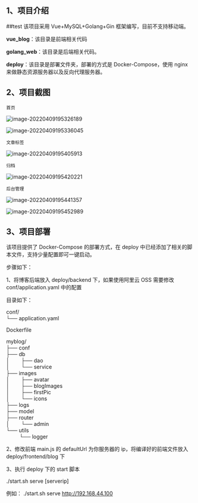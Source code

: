 ## 1、项目介绍

##test
该项目采用 Vue+MySQL+Golang+Gin 框架编写，目前不支持移动端。

**vue_blog**：该目录是前端相关代码

**golang_web**：该目录是后端相关代码。

**deploy**：该目录是部署文件夹，部署的方式是 Docker-Compose，使用 nginx 来做静态资源服务器以及反向代理服务器。

## 2、项目截图

`首页`

![image-20220409195326189](https://github.com/mangohow/myblog/blob/master/README.assets/image-20220409195326189.png)

![image-20220409195336045](https://github.com/mangohow/myblog/blob/master/README.assets/image-20220409195336045.png)

`文章标签`

![image-20220409195405913](https://github.com/mangohow/myblog/blob/master/README.assets/image-20220409195405913.png)

`归档`

![image-20220409195420221](https://github.com/mangohow/myblog/blob/master/README.assets/image-20220409195420221.png)

`后台管理`

![image-20220409195441357](https://github.com/mangohow/myblog/blob/master/README.assets/image-20220409195441357.png)

![image-20220409195452989](https://github.com/mangohow/myblog/blob/master/README.assets/image-20220409195452989.png)

## 3、项目部署

该项目提供了 Docker-Compose 的部署方式，在 deploy 中已经添加了相关的脚本文件，支持少量配置即可一键启动。

步骤如下：

1、将博客后端放入 deploy/backend 下，如果使用阿里云 OSS 需要修改 conf/application.yaml 中的配置

目录如下：

conf/  
└── application.yaml

Dockerfile

myblog/  
├── conf  
├── db  
│&nbsp;&nbsp;&nbsp;&nbsp;&nbsp;&nbsp;&nbsp;&nbsp;├── dao  
│&nbsp;&nbsp;&nbsp;&nbsp;&nbsp;&nbsp;&nbsp;&nbsp;└── service  
├── images  
│&nbsp;&nbsp;&nbsp;&nbsp;&nbsp;&nbsp;&nbsp;&nbsp;├── avatar  
│&nbsp;&nbsp;&nbsp;&nbsp;&nbsp;&nbsp;&nbsp;&nbsp;├── blogImages  
│&nbsp;&nbsp;&nbsp;&nbsp;&nbsp;&nbsp;&nbsp;&nbsp;├── firstPic  
│&nbsp;&nbsp;&nbsp;&nbsp;&nbsp;&nbsp;&nbsp;&nbsp;└── icons  
├── logs  
├── model  
├── router  
│&nbsp;&nbsp;&nbsp;&nbsp;&nbsp;&nbsp;&nbsp;&nbsp;└── admin  
└── utils  
&nbsp;&nbsp;&nbsp;&nbsp;&nbsp;&nbsp;&nbsp;&nbsp;&nbsp;└── logger

2、修改前端 main.js 的 defaultUrl 为你服务器的 ip，将编译好的前端文件放入 deploy/frontend/blog 下

3、执行 deploy 下的 start 脚本

./start.sh serve [serverip]

例如： ./start.sh serve http://192.168.44.100

​
